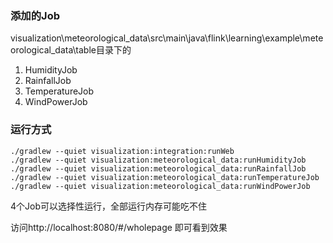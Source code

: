 ### 添加的Job
visualization\meteorological_data\src\main\java\flink\learning\example\meteorological_data\table目录下的
1. HumidityJob 
2. RainfallJob
3. TemperatureJob
4. WindPowerJob

### 运行方式
```
./gradlew --quiet visualization:integration:runWeb
./gradlew --quiet visualization:meteorological_data:runHumidityJob
./gradlew --quiet visualization:meteorological_data:runRainfallJob
./gradlew --quiet visualization:meteorological_data:runTemperatureJob
./gradlew --quiet visualization:meteorological_data:runWindPowerJob
```
4个Job可以选择性运行，全部运行内存可能吃不住

访问http://localhost:8080/#/wholepage 即可看到效果